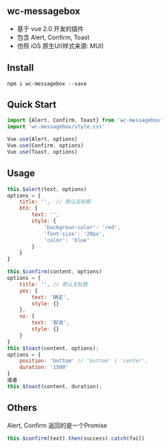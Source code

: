 ## wc-messagebox
* 基于 vue 2.0 开发的插件
* 包含 Alert, Confirm, Toast
* 仿照 iOS 原生UI(样式来源: MUI)

## Install
```shell
npm i wc-messagebox --save
```

## Quick Start
```javascript
import {Alert, Confirm, Toast} from 'wc-messagebox'
import 'wc-messagebox/style.css'

Vue.use(Alert, options)
Vue.use(Confirm, options)
Vue.use(Toast, options)
```

## Usage
```javascript
this.$alert(text, options)
options = {
	title: '',  // 默认无标题
	btn: {
		text: '',
		style: {
			'backgroun-color': 'red',
			'font-size': '20px',
			'color': 'blue'
		}
	}
}

this.$confirm(content, options)
options = {
    title: '', // 默认无标题
    yes: {
        text: '确定',
        style: {}
    },
    no: {
        text: '取消',
        style: {}
    }
}
this.$toast(content, options);
options = {
	position: 'bottom' // 'bottom' | 'center',
	duration: '1500'
}
或者
this.$toast(content, duration);

```

## Others
Alert, Confirm 返回的是一个Promise
```javascript
this.$confirm(text).then(success).catch(fail)
```
